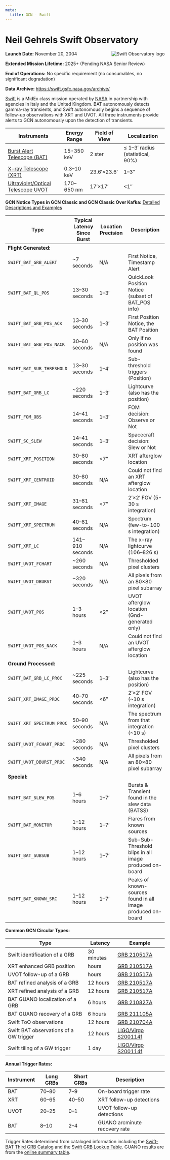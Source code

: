 ```yaml
---
meta:
  title: GCN - Swift
---
```


# Neil Gehrels Swift Observatory

<img 
  src="/_static/img/logo_swift.gif"
  align="right"
  alt="Swift Observatory logo"
  className="grid-col-6 mobile-lg:grid-col-4 tablet:grid-col-2 desktop:grid-col-3"
/>

**Launch Date:** November 20, 2004

**Extended Mission Lifetime:** 2025+ (Pending NASA Senior Review)

**End of Operations:** No specific requirement (no consumables, no significant degradation)

**Data Archive:**
https://swift.gsfc.nasa.gov/archive/

[Swift](https://swift.gsfc.nasa.gov) is a MidEx class mission operated by [NASA](https://www.nasa.gov/fermi/) in partnership with agencies in Italy and the United Kingdom. BAT autonomously detects gamma-ray transients, and Swift autonomously begins a sequence of follow-up observations with XRT and UVOT. All three instruments provide alerts to GCN autonomously upon the detection of transients.

<div className="overflow-table">

| Instruments                                                                          | Energy Range | Field of View | Localization                         |
| ------------------------------------------------------------------------------------ | ------------ | ------------- | ------------------------------------ |
| [Burst Alert Telescope (BAT)](https://swift.gsfc.nasa.gov/about_swift/bat_desc.html) | 15-350 keV   | 2 ster        | &leq; 1–3′ radius (statistical, 90%) |
| [X-ray Telescope (XRT)](https://www.swift.psu.edu/xrt/)                              | 0.3–10 keV   | 23.6′×23.6′   | 1–3″                                 |
| [Ultraviolet/Optical Telescope UVOT](https://www.swift.psu.edu/uvot/)                | 170–650 nm   | 17′×17′       | &lt;1″                               |

</div>

**GCN Notice Types in GCN Classic and GCN Classic Over Kafka:**
[Detailed Descriptions and Examples](https://gcn.gsfc.nasa.gov/swift.html)

<div className="overflow-table">
  <table className="usa-table">
    <thead>
      <tr>
        <th>Type</th>
        <th>Typical Latency Since Burst</th>
        <th>Location Precision</th>
        <th>Description</th>
      </tr>
    </thead>
    <tbody>
      <tr><td colSpan="4"><strong>Flight Generated:</strong></td></tr>
      <tr><td><code>SWIFT_BAT_GRB_ALERT</code></td><td>~7 seconds</td><td>N/A</td><td>First Notice, Timestamp Alert</td></tr>
      <tr><td><code>SWIFT_BAT_QL_POS</code></td><td>13–30 seconds</td><td>1–3′</td><td>QuickLook Position Notice (subset of BAT_POS info)</td></tr>
      <tr><td><code>SWIFT_BAT_GRB_POS_ACK</code></td><td>13–30 seconds</td><td>1–3′</td><td>First Position Notice, the BAT Position</td></tr>
      <tr><td><code>SWIFT_BAT_GRB_POS_NACK</code></td><td>30–60 seconds</td><td>N/A</td><td>Only if no position was found</td></tr>
      <tr><td><code>SWIFT_BAT_SUB_THRESHOLD</code></td><td>13–30 seconds</td><td>1–4′</td><td>Sub-threshold triggers (Position)</td></tr>
      <tr><td><code>SWIFT_BAT_GRB_LC</code></td><td>~220 seconds</td><td>1–3′</td><td>Lightcurve (also has the position)</td></tr>
      <tr><td><code>SWIFT_FOM_OBS</code></td><td>14–41 seconds</td><td>1–3′</td><td>FOM decision: Observe or Not</td></tr>
      <tr><td><code>SWIFT_SC_SLEW</code></td><td>14–41 seconds</td><td>1–3′</td><td>Spacecraft decision: Slew or Not</td></tr>
      <tr><td><code>SWIFT_XRT_POSITION</code></td><td>30–80 seconds</td><td>&lt;7″</td><td>XRT afterglow location</td></tr>
      <tr><td><code>SWIFT_XRT_CENTROID</code></td><td>30–80 seconds</td><td>N/A</td><td>Could not find an XRT afterglow location</td></tr>
      <tr><td><code>SWIFT_XRT_IMAGE</code></td><td>31–81 seconds</td><td>&lt;7″</td><td>2′×2′ FOV (5-30 s integration)</td></tr>
      <tr><td><code>SWIFT_XRT_SPECTRUM</code></td><td>40–81 seconds</td><td>N/A</td><td>Spectrum (few-to-100 s integration)</td></tr>
      <tr><td><code>SWIFT_XRT_LC</code></td><td>141–910 seconds</td><td>N/A</td><td>The x-ray lightcurve (106–826 s)</td></tr>
      <tr><td><code>SWIFT_UVOT_FCHART</code></td><td>~260 seconds</td><td>N/A</td><td>Thresholded pixel clusters</td></tr>
      <tr><td><code>SWIFT_UVOT_DBURST</code></td><td>~320 seconds</td><td>N/A</td><td>All pixels from an 80×80 pixel subarray</td></tr>
      <tr><td><code>SWIFT_UVOT_POS</code></td><td>1–3 hours</td><td>&lt;2″</td><td>UVOT afterglow location (Gnd-generated only)</td></tr>
      <tr><td><code>SWIFT_UVOT_POS_NACK</code></td><td>1–3 hours</td><td>N/A</td><td>Could not find an UVOT afterglow location</td></tr>
      <tr><td colSpan="4"><strong>Ground Processed:</strong></td></tr>
      <tr><td><code>SWIFT_BAT_GRB_LC_PROC</code></td><td>~225 seconds</td><td>1–3′</td><td>Lightcurve (also has the position)</td></tr>
      <tr><td><code>SWIFT_XRT_IMAGE_PROC</code></td><td>40–70 seconds</td><td>&lt;6″</td><td>2′×2′ FOV (~10 s integration)</td></tr>
      <tr><td><code>SWIFT_XRT_SPECTRUM_PROC</code></td><td>50–90 seconds</td><td>N/A</td><td>The spectrum from that integration (~10 s)</td></tr>
      <tr><td><code>SWIFT_UVOT_FCHART_PROC</code></td><td>~280 seconds</td><td>N/A</td><td>Thresholded pixel clusters</td></tr>
      <tr><td><code>SWIFT_UVOT_DBURST_PROC</code></td><td>~340 seconds</td><td>N/A</td><td>All pixels from an 80×80 pixel subarray</td></tr>
      <tr><td colSpan="4"><strong>Special:</strong></td></tr>
      <tr><td><code>SWIFT_BAT_SLEW_POS</code></td><td>1–6 hours</td><td>1–7′</td><td>Bursts &amp; Transient found in the slew data (BATSS)</td></tr>
      <tr><td><code>SWIFT_BAT_MONITOR</code></td><td>1–12 hours</td><td>1–7′</td><td>Flares from known sources</td></tr>
      <tr><td><code>SWIFT_BAT_SUBSUB</code></td><td>1–12 hours</td><td>1–7′</td><td>Sub-Sub-Threshold blips in all image produced on-board</td></tr>
      <tr><td><code>SWIFT_BAT_KNOWN_SRC</code></td><td>1–12 hours</td><td>1–7′</td><td>Peaks of known-sources found in all image produced on-board</td></tr>
    </tbody>
  </table>
</div>

**Common GCN Circular Types:**

<div className="overflow-table">

| Type                                   | Latency    | Example                                                          |
| -------------------------------------- | ---------- | ---------------------------------------------------------------- |
| Swift identification of a GRB          | 30 minutes | [GRB 210517A](https://gcn.gsfc.nasa.gov/gcn3/30032.gcn3)         |
| XRT enhanced GRB position              | hours      | [GRB 210517A](https://gcn.gsfc.nasa.gov/gcn3/30034.gcn3)         |
| UVOT follow-up of a GRB                | hours      | [GRB 210517A](https://gcn.gsfc.nasa.gov/gcn3/30040.gcn3)         |
| BAT refined analysis of a GRB          | 12 hours   | [GRB 210517A](https://gcn.gsfc.nasa.gov/gcn3/30043.gcn3)         |
| XRT refined analysis of a GRB          | 12 hours   | [GRB 210517A](https://gcn.gsfc.nasa.gov/gcn3/30042.gcn3)         |
| BAT GUANO localization of a GRB        | 6 hours    | [GRB 210827A](https://gcn.gsfc.nasa.gov/gcn3/30732.gcn3)         |
| BAT GUANO recovery of a GRB            | 6 hours    | [GRB 211105A](https://gcn.gsfc.nasa.gov/gcn3/31047.gcn3)         |
| Swift ToO observations                 | 12 hours   | [GRB 210704A](https://gcn.gsfc.nasa.gov/gcn3/30374.gcn3)         |
| Swift BAT observations of a GW trigger | 12 hours   | [LIGO/Virgo S200114f](https://gcn.gsfc.nasa.gov/gcn3/26748.gcn3) |
| Swift tiling of a GW trigger           | 1 day      | [LIGO/Virgo S200114f](https://gcn.gsfc.nasa.gov/gcn3/26787.gcn3) |

</div>

**Annual Trigger Rates:**

<div className="overflow-table">

| Instrument | Long GRBs | Short GRBs | Description                   |
| ---------- | --------- | ---------- | ----------------------------- |
| BAT        | 70–80     | 7–9        | On-board trigger rate         |
| XRT        | 60–65     | 40–50      | XRT follow-up detections      |
| UVOT       | 20–25     | 0–1        | UVOT follow-up detections     |
| BAT        | 8–10      | 2–4        | GUANO arcminute recovery rate |

</div>

Trigger Rates determined from cataloged information including the [Swift-BAT Third GRB Catalog](https://swift.gsfc.nasa.gov/results/batgrbcat/index.html) and the [Swift GRB Lookup Table](https://swift.gsfc.nasa.gov/archive/grb_table/). GUANO results are from the [online summary table](https://www.swift.psu.edu/guano/).
